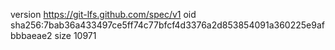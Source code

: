 version https://git-lfs.github.com/spec/v1
oid sha256:7bab36a433497ce5ff74c77bfcf4d3376a2d853854091a360225e9afbbbaeae2
size 10971
